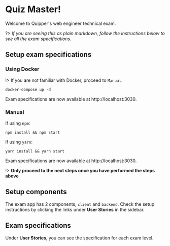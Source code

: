 # Quiz Master!

Welcome to Quipper's web engineer technical exam.

?> *If you are seeing this as plain markdown, follow the instructions below to see all the exam specifications.*

## Setup exam specifications

### Using Docker

!> If you are not familiar with Docker, proceed to `Manual`.

```
docker-compose up -d
```

Exam specifications are now available at http://localhost:3030.

### Manual

If using `npm`:

```
npm install && npm start
```

If using `yarn`:

```
yarn install && yarn start
```

Exam specifications are now available at http://localhost:3030.


!> **Only proceed to the next steps once you have performed the steps above**

## Setup components

The exam app has 2 components, `client` and `backend`. Check the setup instructions by clicking the links under **User Stories**  in the sidebar.

## Exam specifications

Under **User Stories**, you can see the specification for each exam level.

